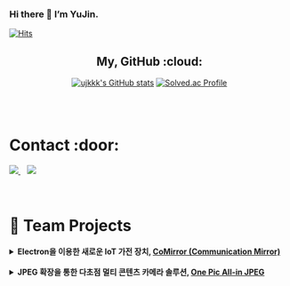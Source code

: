 
### Hi there 👋 I’m YuJin.
[![Hits](https://hits.seeyoufarm.com/api/count/incr/badge.svg?url=https%3A%2F%2Fgithub.com%2Fujkkk&count_bg=%238DB8DD&title_bg=%23555555&icon=&icon_color=%23E7E7E7&title=hits&edge_flat=false)](https://hits.seeyoufarm.com)
<br>
<div align="center">
  
<h2>My, GitHub :cloud:</h2>

[![ujkkk's GitHub stats](https://github-readme-stats.vercel.app/api?username=ujkkk&hide_title=true&show_icons=true&include_all_commits=true&disable_animations=true&theme=vue)](https://github.com/anuraghazra/github-readme-stats)
[![Solved.ac Profile](http://mazassumnida.wtf/api/v2/generate_badge?boj=kuj0111)](https://solved.ac/kuj0111/)

</div>
<br><br>

<h1>Contact :door:</h1>
<div>
  <a href="https://ujkkk.github.io/about/" target="_blank">
    <img src="https://img.shields.io/badge/website-305D61.svg?&style=for-the-badge&logo=About.me&logoColor=ffffff&labelColor=000000&logoWidth=20"/>
  </a>
   &nbsp&nbsp
  <a href="https://uzinlab.tistory.com/"><img src="https://img.shields.io/badge/Tistory-000000?style=for-the-badge&logo=Tistory&logoColor=white&link="https://uzinlab.tistory.com/"/></a>
   
</div><br><br>


# 💼 Team Projects

<details>
  <summary><strong>Electron을 이용한 새로운 IoT 가전 장치, <a href="https://github.com/HINAPIA/CoMirror">CoMirror (Communication Mirror)</a></strong>
  </summary>
  <div align="center">
    <img src="https://github.com/ujkkk/ujkkk/assets/88374384/ee39da13-70ac-46cf-b27a-332790ab11ef" alt="CoMirror"  width = "780"/><br>
  </div>


 <div align="right">Team. <a href="https://github.com/HINAPIA">황금비</a><br></div>

## Electron을 이용한 새로운 IoT 가전 장치, CoMirror (Communication Mirror) ##

**CoMirror는 거울에 Raspberry PI를 부착한 IoT 가전장치로서, 패밀리 허브로 사용되거나 여러 패밀리를 네트워크로 연결할 수 있는 IoT 장치입니다.
<br>거울에 종속적이지 않으며 다른 IoT 가전장치에서도 실행 가능합니다.**<br>
2022.06. - 2023.02. <br><br>
[<span class="icon-youtube"> 📺 Youtube </span>](https://www.youtube.com/watch?v=Fe8LvNGYio0) | [<span class="icon-github"> Github</span>](https://github.com/HINAPIA/CoMirror)<br><br>


#### ✈️ 주요 기술
<div markdown="1">
 <p style="margin-bottom:6px;">✔️ Electron 기반의 크로스 플랫폼 앱 제작</p>
 <p style="margin-bottom:6px;">✔️ 얼굴 인식 기반의 다중 사용자 환경 제공 </p>
 <p style="margin-bottom:6px;">✔️ 사용자간 텍스트, 이미지, 음성 메시지 통신 제공</p>
 <p style="margin-bottom:6px;">✔️ WebRTC를 이용한 CoMirror 사용자 간 화상 통신 기술</p>
 <p style="margin-bottom:6px;">✔️ STT을 활용한 음성 명령을 통한 기기 제어</p>
</div><br>

#### 💁🏻‍♀️ 프로젝트 내 담당 기술
<div markdown="1">
  <p style="margin-bottom:6px;">✔️ Python 기반의 얼굴 학습 데이터 전처리 및 모델 파인튜닝</p>
  <p style="margin-bottom:6px">✔️ JS, Python 기반의 얼굴 인식 시스템 구현 </p>
  <p style="margin-bottom:6px">✔️ MQTT를 이용한 텍스트, 이미지, 음성 메시지 송신,수신 구현</p>
  <p style="margin-bottom:6px">✔️ node.js를 이용한 서버 구축 및 DB 테이블 설계</p>
  <p style="margin-bottom:6px">✔️ JavaScript 기반의 CoMirror UI 구현 </p>
</div><br>

<details>
<summary style="font-weight: bold;margin-top:30px"> 📊 개발 스택</summary>
<div markdown="1">
<p style="margin-bottom:6px;margin-top:6px;"> ✔️ 개발 환경 :  VSCode</p>
<p style="margin-bottom:6px;"> ✔️ 개발 도구 :  Electron, MySQL, OpenCV, WebRTC, Mosqutto, Tensorflow keras</p>
<p style="margin-bottom:6px;"> ✔️ 개발 언어 :  HTML5, CSS3, JavaScript, Python</p>
</div>
  <span>
  <img src="https://img.shields.io/badge/HTML-E34F26?style=for-the-badge&logo=html5&logoColor=white" />
  <img src="https://img.shields.io/badge/CSS-1572B6?style=for-the-badge&logo=css3&logoColor=white" />
  <img src="https://img.shields.io/badge/Javascript-F7DF1E?style=for-the-badge&logo=Javascript&logoColor=white" />
  <img src="https://img.shields.io/badge/Electron-47848F?style=for-the-badge&logo=Electron&logoColor=white"/>
  <img src="https://img.shields.io/badge/MySQL-4479A1?style=for-the-badge&logo=MySQL&logoColor=white"/> 
  <img src="https://img.shields.io/badge/webRTC-333333?style=for-the-badge&logo=webRTC&logoColor=white"/> 
</span>
</details>

<details>
<summary style="font-weight: bold; margin-bottom:10px"> 🎖️ 수상 내역</summary>
<div markdown="1">
<p style="margin-bottom:6px;margin-top:6px;"> [2023. 02. 20] 제 7회 한성대학교 창의융합성과 경진대회(C&C Festival) 대상</p>
<p style="margin-bottom:6px;"> [2022. 12. 15] 제 20회 임베디드 경진대회 우수 연구노트 부문 특별상(성균관대학교 총장상)</p>
<p style="margin-bottom:6px;"> [2022. 12. 15] 제 20회 임베디드 경진대회 자유공모 부문 우수상(MDS인텔리전스 대표상)</p>
<p style="margin-bottom:6px;"> [2022. 09. 23] 제 18회 한성대학교 한성공학경진대회 금상</p>
</div>
</details>
 

</details>
<br>

<!-- 프로젝트 2 -->
<details>
  <summary><strong>JPEG 확장을 통한 다초점 멀티 콘텐츠 카메라 솔루션, <a href="https://github.com/HINAPIA/OnePic-All-in-JPEG">One Pic All-in JPEG</a></strong>
  </summary>
   <div align="center">
     <img src="https://github.com/ujkkk/BOJ/assets/88374384/91a8ced2-bd31-4f9e-8629-6a56d4b0d5bd" alt="OnePIC All-in JPEG"  width = "780"/><br >
  </div>
  <div align="right">Team. <a href="https://github.com/HINAPIA">황금비</a><br></div>

## JPEG 확장을 통한 다초점 카메라 솔루션, One Pic All-in JPEG
**멀티 콘텐츠를 담을 수 있는 새로운 파일 포맷 All-in JPEG을 기반으로한, 한 번의 촬영으로 사후 초점 변경이 
가능한 카메라 솔루션입니다.**<br>
2023.03. - 2023.12.<br><br>
[<span class="icon-youtube"> 📺 Youtube </span>](https://www.youtube.com/watch?v=9IaMnBYUsA8) |  [<span class="icon-github"> Github </span>](https://github.com/HINAPIA/OnePic-All-in-JPEG)
<br><br>

#### ✈️주요 기술
<div markdown="1">
<p style="margin-bottom:6px;">✔️ CameraX를 이용한 객체별/ 거리별 초점이 맞춰진 다초점 이미지 촬영</p>
<p style="margin-bottom:6px;">✔️ 멀티콘텐츠를 담을 수 있는 파일 포맷, All-in JPEG/</p>
<p style="margin-bottom:6px;">✔️ All in JPEG을 이용한 객체별/ 거리별 사후 초점 후처리 기술 </p>
<p style="margin-bottom:6px;">✔️ Tensorflow lite와 OpenCV를 이용한 베스트 사진 추천 기술</p>
<br>
  
#### 💁🏻‍♀️ 프로젝트 내 담당 기술
<div markdown="1">
<p style="margin-bottom:6px;">✔️ JPEG을 확장한 All-in JPEG 설계 및 구현</p>
<p style="margin-bottom:6px;">✔️ Java 기반의 All-in JPEG 파일 입출력 기능 구현/</p>
<p style="margin-bottom:6px;">✔️ JavaFX를 활용한 All-in JPEG 전용 데스크탑 뷰어 구현 </p>
</div>
<br>

<details>
<summary style="font-weight: bold;margin-top:30px"> 📊 개발 스택</summary>
<div markdown="1">
<p style="margin-bottom:6px;margin-top:6px;"> 개발 환경 : android studio, intelliJ, visual studio code</p>
<p style="margin-bottom:6px;"> 개발 도구 : Camera2, MLKit, Tensorflow lite, OpenCV, TornadoFX</p>
<p style="margin-bottom:6px;"> 개발 언어 : Java, Kotlin ,HTML5, CSS3, JavaScript, Python</p>
</div>
  <span>
  <img src="https://img.shields.io/badge/Android Studio-3DDC84?style=for-the-badge&logo=Android Studio&logoColor=white"/> 
  <img src="https://img.shields.io/badge/camera2-000000?style=for-the-badge&logo=camera2&logoColor=white"/> 
  <img src="https://img.shields.io/badge/tensorflow lite-FFAA5B?style=for-the-badge&logo=tensorflow&logoColor=white"/> 
  <img src="https://img.shields.io/badge/MLKit-007ACC?style=for-the-badge&logo=mlkit&logoColor=white"/> 
  <img src="https://img.shields.io/badge/opencv-6EC93F?style=for-the-badge&logo=opencv&logoColor=white"/> 
</span>
</details>

<details>
<summary style="font-weight: bold;"> 🎖️ 수상 내역</summary>
<div markdown="1">
<p style="margin-bottom:6px;margin-top:6px;"> [2023. 12. 01] 제 17회 공개 SW 개발자 대회 은상</p>
<p style="margin-bottom:6px;"> [2023. 09. 26] 제 19회 한성대학교 한성공학경진대회 은상</p>
<p style="margin-bottom:6px;"> [2023. 08. 11] 제 8회 한성대학교 창의융합성과 경진대회(C&C Festival) 대상</p>
<p style="margin-bottom:6px;"> [2023. 06. 02] 한성대학교 컴퓨터공학부 캡스톤디자인 작품 발표회 최우수상</p>
</div>

</details>
<br>



